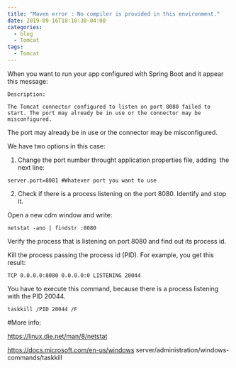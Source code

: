 ```yaml
---
title: "Maven error : No compiler is provided in this environment."
date: 2019-09-16T18:10:30-04:00
categories:
  - blog
  - Tomcat
tags:
  - Tomcat
---
```


When you want to run your app configured with Spring Boot and it appear this message:

```
Description:

The Tomcat connector configured to listen on port 8080 failed to start. The port may already be in use or the connector may be misconfigured.
```

The port may already be in use or the connector may be misconfigured.

We have two options in this case:

1) Change the port number throught application properties file, adding  the next line:

```
server.port=8081 #Whatever port you want to use
```

2) Check if there is a process listening on the port 8080. Identify and stop it.

Open a new cdm window and write:

```
netstat -ano | findstr :8080
```

Verify the process that is listening on port 8080 and find out its process id.

Kill the process passing the process id (PID). For example, you get this result:

```
TCP 0.0.0.0:8080 0.0.0.0:0 LISTENING 20044
```

You have to execute this command, because there is a process listening with the PID 20044.

```
taskkill /PID 20044 /F
```

#More info:

https://linux.die.net/man/8/netstat

https://docs.microsoft.com/en-us/windows server/administration/windows-commands/taskkill

